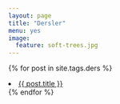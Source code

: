 ```yaml
---
layout: page
title: "Dersler"
menu: yes
image:
  feature: soft-trees.jpg
---
```


{% for post in site.tags.ders %}
 <li><a href="{{ post.url }}">{{ post.title }}</a></li>
{% endfor %}